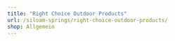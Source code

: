```yaml
---
title: "Right Choice Outdoor Products"
url: /siloam-springs/right-choice-outdoor-products/
shop: Allgemein
---
```

